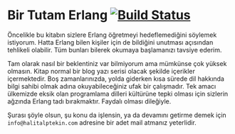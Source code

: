 # Bir Tutam Erlang [![Build Status](https://www.gitbook.io/button/status/book/halitalptekin/bir-tutam-erlang)](https://www.gitbook.io/book/halitalptekin/bir-tutam-erlang/activity)

Öncelikle bu kitabın sizlere Erlang öğretmeyi hedeflemediğini söylemek istiyorum. Hatta Erlang bilen kişiler için de bildiğini unutması açısından tehlikeli olabilir. Tüm bunları bilerek okumaya başlamanızı tavsiye ederim.

Tam olarak nasıl bir beklentiniz var bilmiyorum ama mümkünse çok yüksek olmasın. Kitap normal bir blog yazı serisi olacak şekilde içerikler içermektedir. Boş zamanlarınızda, yolda giderken kısa sürede dil hakkında bilgi sahibi olmak adına okuyabileceğiniz ufak bir çalışmadır. Tek amacı ülkemizde eksik olan programlama dilleri kültürüne tepki olması için sizlerin ağzında Erlang tadı bırakmaktır. Faydalı olması dileğiyle.

Şurası şöyle olsun, şu konu da işlensin, ya da devamını getirme demek için `info@halitalptekin.com` adresine bir adet mail atmanız yeterlidir.
